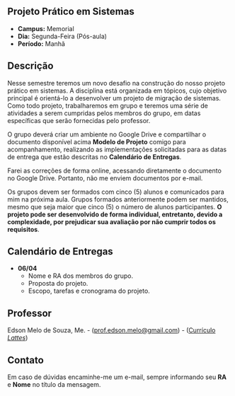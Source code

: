 ## Projeto Prático em Sistemas
* **Campus:** Memorial
* **Dia:** Segunda-Feira (Pós-aula)
* **Período:** Manhã

## Descrição
Nesse semestre teremos um novo desafio na construção do nosso projeto prático em sistemas. A disciplina está organizada em tópicos, cujo objetivo principal é orientá-lo a desenvolver um projeto de migração de sistemas. Como todo projeto, trabalharemos em grupo e teremos uma série de atividades a serem cumpridas pelos membros do grupo, em datas específicas que serão fornecidas pelo professor. 

O grupo deverá criar um ambiente no Google Drive e compartilhar o documento disponível acima **Modelo de Projeto** comigo para acompanhamento, realizando as implementações solicitadas para as datas de entrega que estão descritas no **Calendário de Entregas**.

Farei as correções de forma online, acessando diretamente o documento no Google Drive. Portanto, não me enviem documentos por e-mail.

Os grupos devem ser formados com cinco (5) alunos e comunicados para mim na próxima aula. Grupos formados anteriormente podem ser mantidos, mesmo que seja maior que cinco (5) o número de alunos participantes. **O projeto pode ser desenvolvido de forma individual, entretanto, devido a complexidade, por prejudicar sua avaliação por não cumprir todos os requisitos**.

## Calendário de Entregas
* **06/04**
	+ Nome e RA dos membros do grupo.
	+ Proposta do projeto.
	+ Escopo, tarefas e cronograma do projeto.

## Professor
Edson Melo de Souza, Me. - ([prof.edson.melo@gmail.com](mailto:prof.edson.melo@gmail.com)) - ([Currículo *Lattes*](http://lattes.cnpq.br/2641658716558510))

## Contato
Em caso de dúvidas encaminhe-me um e-mail, sempre informando seu **RA** e **Nome** no título da mensagem.